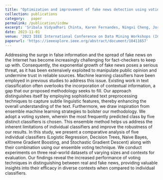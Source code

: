 ```yaml
---
title: "Optimization and improvement of fake news detection using voting technique for societal benefit"
collection: publications
category:   paper
permalink: /publication/icdmw
excerpt: 'Sribala Vidyadhari Chinta, Karen Fernandes, Ningxi Cheng, Jordan Fernandez, Shamim Yazdani, **Zhipeng Yin**, Zichong Wang, Xuyu Wang, Weifeng Xu, Jun Liu, Chong Siang Yew, Puqing Jiang and Wenbin Zhang'
date: 2023-11-01
venue: '2023 IEEE International Conference on Data Mining Workshops (ICDMW)'
paperurl: 'https://ieeexplore.ieee.org/abstract/document/10411657'
---
```


Addressing the surge in false information and the spread of fake news on the Internet has become increasingly challenging for fact-checkers to keep up with. Consequently, the exponential growth of fake news poses a serious threat, as it has been extensively exploited to manipulate public opinion and undermine trust in reliable sources. Machine learning classifiers have been employed in previous studies to address this issue. Existing work in text classification often overlooks the incorporation of contextual information, a gap that our proposed methodology seeks to fill. Our approach distinguishes itself by employing sophisticated text preprocessing techniques to capture subtle linguistic features, thereby enhancing the overall understanding of the text. Furthermore, we draw inspiration from ensemble machine learning strategies to bolster our methodology. We adopt a voting system, wherein the most frequently predicted class by five distinct classifiers is chosen. This ensemble method helps us address the inherent limitations of individual classifiers and improve the robustness of our results. In this study, we present a comparative analysis of five individual classifiers (Logistic Regression, Decision Trees, Naive Bayes, eXtreme Gradient Boosting, and Stochastic Gradient Descent) along with their combination using our ensemble voting technique. We conduct experiments on three real-world datasets of varying sizes and contexts for evaluation. Our findings reveal the increased performance of voting techniques in distinguishing between real and fake news, providing valuable insights into their efficacy in diverse contexts when compared to individual classifiers.
